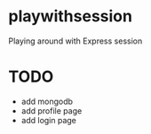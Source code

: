 # playwithsession
Playing around with Express session

# TODO

- add mongodb
- add profile page
- add login page
